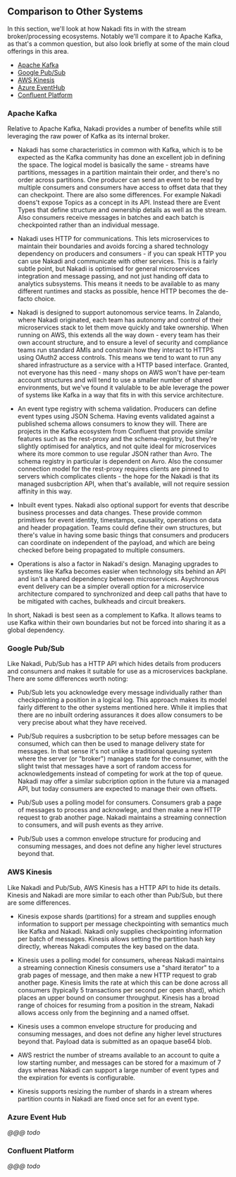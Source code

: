 ## Comparison to Other Systems

In this section, we'll look at how Nakadi fits in with the stream broker/processing ecosystems. Notably we'll compare it to Apache Kafka, as that's a common question, but also look briefly at some of the main cloud offerings in this area.

  - [Apache Kafka](#kafka)
  - [Google Pub/Sub](#pubsub)
  - [AWS Kinesis](#kinesis)
  - [Azure EventHub](#eventhub)
  - [Confluent Platform](#confluent)

<a name="kafka"></a>
### Apache Kafka

Relative to Apache Kafka, Nakadi provides a number of benefits while still leveraging the raw power of Kafka as its internal broker. 

- Nakadi has some characteristics in common with Kafka, which is to be expected as the Kafka community has done an excellent job in defining the space. The logical model is basically the same - streams have partitions, messages in a partition maintain their order, and there's no order across partitions. One producer can send an event to be read by multiple consumers and consumers have access to offset data that they can checkpoint. There are also some differences. For example Nakadi doens't expose Topics as a concept in its API. Instead there are Event Types that define structure and ownership details as well as the stream. Also consumers receive messages in batches and each batch is checkpointed rather than an individual message.

- Nakadi uses HTTP for communications. This lets microservices to maintain their boundaries and avoids forcing a shared technology dependency on producers and consumers - if you can speak HTTP you can use Nakadi and communicate with other services. This is a fairly subtle point, but Nakadi is optimised for general microservices integration and message passing, and not just handing off data to analytics subsystems. This means it needs to be available to as many different runtimes and stacks as possible, hence HTTP becomes the de-facto choice.

- Nakadi is designed to support autonomous service teams. In Zalando, where Nakadi originated, each team has autonomy and control of their microservices stack to let them move quickly and take ownership. When running on AWS, this extends all the way down - every team has their own account structure, and to ensure a level of security and compliance teams run standard AMIs and constrain how they interact to HTTPS using OAuth2 access controls. This means we tend to want to run any shared infrastructure as a service with a HTTP based interface. Granted, not everyone has this need - many shops on AWS won't have per-team account structures and will tend to use a smaller number of shared environments, but we've found it valulable to be able leverage the power of systems like Kafka in a way that fits in with this service architecture. 

- An event type registry with schema validation. Producers can define event types using JSON Schema. Having events validated against a published schema allows consumers to know they will.  There are projects in the Kafka ecosystem from Confluent that provide similar features such as the rest-proxy and the schema-registry, but they're slightly optimised for analytics, and not quite ideal for microservices where its more common to use regular JSON rather than Avro. The schema registry in particular is dependent on Avro. Also the consumer connection model for the rest-proxy requires clients are pinned to servers which complicates clients - the hope for the Nakadi is that its managed susbcription API, when that's available, will not require session affinity in this way.

- Inbuilt event types. Nakadi also optional support for events that describe business processes and data changes. These provide common primitives for event identity, timestamps, causality, operations on data and header propagation. Teams could define their own structures, but there's value in having some basic things that consumers and producers can coordinate on independent of the payload, and which are being checked before being propagated to multiple consumers.

- Operations is also a factor in Nakadi's design. Managing upgrades to systems like Kafka becomes easier when technology sits behind an API and isn't a shared dependency between microservices. Asychronous event delivery can be a simpler overall option for a microservice architecture compared to synchronized and deep call paths that have to be mitigated with caches, bulkheads and circuit breakers.

In short, Nakadi is best seen as a complement to Kafka. It allows teams to use Kafka within their own boundaries but not be forced into sharing it as a global dependency.

<a name="pubsub"></a>
### Google Pub/Sub

Like Nakadi, Pub/Sub has a HTTP API which hides details from producers and consumers and makes it suitable for use as a microservices backplane. There are some differences worth noting:

- Pub/Sub lets you acknowledge every message individually rather than checkpointing a position in a logical log. This approach makes its model fairly different to the other systems mentioned here. While it implies that there are no inbuilt ordering assurances it does allow consumers to be very precise about what they have received. 

- Pub/Sub requires a susbcription to be setup before messages can be consumed, which can then be used to manage delivery state for messages. In that sense it's not unlike a traditional queuing system where the server (or "broker") manages state for the consumer, with the slight twist that messages have a sort of random access for acknowledgements instead of competing for work at the top of queue. Nakadi may offer a similar subcription option in the future via a managed API, but today consumers are expected to manage their own offsets.

- Pub/Sub uses a polling model for consumers. Consumers grab a page of messages to process and acknowlege, and then make a new HTTP request to grab another page. Nakadi maintains a streaming connection to consumers, and will push events as they arrive.

- Pub/Sub uses a common envelope structure for producing and consuming messages, and does not define any higher level structures beyond that.

<a name="kinesis"></a>
### AWS Kinesis

Like Nakadi and Pub/Sub, AWS Kinesis has a HTTP API to hide its details. Kinesis and Nakadi are more similar to each other than Pub/Sub, but there are some differences.

- Kinesis expose shards (partitions) for a stream and supplies enough information to support per message checkpointing with semantics much like Kafka and Nakadi. Nakadi only supplies checkpointing information per batch of messages. Kinesis allows setting the partition hash key directly, whereas Nakadi computes the key based on the data. 

- Kinesis uses a polling model for consumers, whereas Nakadi maintains a streaming connection Kinesis consumers use a "shard iterator" to a grab pages of message, and then make a new HTTP request to grab another page. Kinesis limits the rate at which this can be done across all consumers (typically 5 transactions per second per open shard), which places an upper bound on consumer throughput. Kinesis has a broad range of choices for resuming from a position in the stream, Nakadi allows access only from the beginning and a named offset.

- Kinesis uses a common envelope structure for producing and consuming messages, and does not define any higher level structures beyond that. Payload data is submitted as an opaque base64 blob.

- AWS restrict the number of streams available to an account to quite a low starting number, and messages can be stored for a maximum of 7 days whereas Nakadi can support a large number of event types and the expiration for events is configurable.

- Kinesis supports resizing the number of shards in a stream wheres partition counts in Nakadi are fixed once set for an event type.


<a name="eventhub"></a>
### Azure Event Hub

_@@@ todo_

<a name="confluent"></a>
### Confluent Platform

_@@@ todo_
